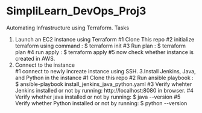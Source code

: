 # SimpliLearn_DevOps_Proj3
Automating Infrastructure using Terraform. 
Tasks
1. Launch an EC2 instance using Terraform 
#1 Clone This repo 
#2 initialize terraform using command : $ terraform init
#3 Run plan : $ terraform plan
#4 run apply : $ terraform apply
#5 now check whether instance is created in AWS.
2. Connect to the instance  
#1 connect to newly increate instance using SSH.
3.Install Jenkins, Java, and Python in the instance
#1 Clone this repo
#2 Run ansible playbook : $ ansible-playbook install_jenkins_java_python.yaml 
#3 Verify whehter Jenkins installed or not by running: http://localhost:8080 in browser.
#4 Verify whether java installed or not by running: $ java --version
#5 Verify whether Python installed or not by running: $ python --version 
